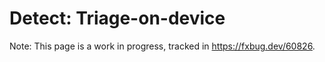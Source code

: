 # Detect: Triage-on-device

Note: This page is a work in progress, tracked in https://fxbug.dev/60826.

